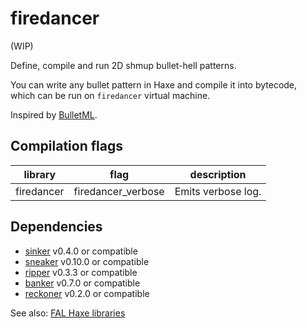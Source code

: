 # firedancer

(WIP)

Define, compile and run 2D shmup bullet-hell patterns. 

You can write any bullet pattern in Haxe and compile it into bytecode,  
which can be run on `firedancer` virtual machine.

Inspired by [BulletML](http://www.asahi-net.or.jp/~cs8k-cyu/bulletml/index_e.html).


## Compilation flags

|library|flag|description|
|---|---|---|
|firedancer|firedancer_verbose|Emits verbose log.|


## Dependencies

- [sinker](https://github.com/fal-works/sinker) v0.4.0 or compatible
- [sneaker](https://github.com/fal-works/sneaker) v0.10.0 or compatible
- [ripper](https://github.com/fal-works/ripper) v0.3.3 or compatible
- [banker](https://github.com/fal-works/banker) v0.7.0 or compatible
- [reckoner](https://github.com/fal-works/banker) v0.2.0 or compatible

See also:
[FAL Haxe libraries](https://github.com/fal-works/fal-haxe-libraries)
